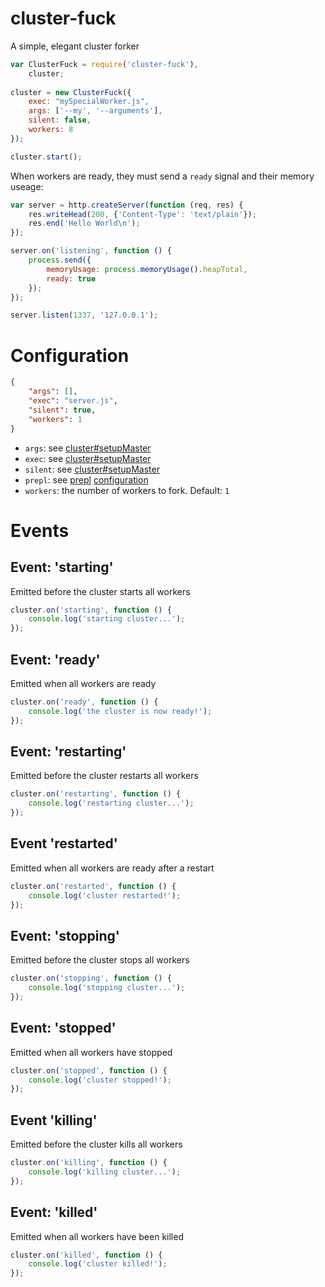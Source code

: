 cluster-fuck
============

A simple, elegant cluster forker

```javascript
var ClusterFuck = require('cluster-fuck'),
    cluster;
    
cluster = new ClusterFuck({
    exec: "mySpecialWorker.js",
    args: ['--my', '--arguments'],
    silent: false,
    workers: 8
});

cluster.start();
```

When workers are ready, they must send a `ready` signal and their memory useage:
```javascript
var server = http.createServer(function (req, res) {
    res.writeHead(200, {'Content-Type': 'text/plain'});
    res.end('Hello World\n');
});

server.on('listening', function () {
    process.send({
        memoryUsage: process.memoryUsage().heapTotal,
        ready: true
    });
});

server.listen(1337, '127.0.0.1');
```

# Configuration
```json
{
    "args": [],
    "exec": "server.js",
    "silent": true,
    "workers": 1
}
```

* `args`: see [cluster#setupMaster](http://nodejs.org/api/cluster.html#cluster_cluster_setupmaster_settings)
* `exec`: see [cluster#setupMaster](http://nodejs.org/api/cluster.html#cluster_cluster_setupmaster_settings)
* `silent`: see [cluster#setupMaster](http://nodejs.org/api/cluster.html#cluster_cluster_setupmaster_settings)
* `prepl`: see [prepl](https://github.com/techjeffharris/prepl) [configuration](https://github.com/techjeffharris/prepl#configuration)
* `workers`: the number of workers to fork. Default: `1`

# Events

## Event: 'starting'
Emitted before the cluster starts all workers
```javascript
cluster.on('starting', function () {
    console.log('starting cluster...');
});
```

## Event: 'ready'
Emitted when all workers are ready
```javascript
cluster.on('ready', function () {
    console.log('the cluster is now ready!');
});
```

## Event: 'restarting'
Emitted before the cluster restarts all workers
```javascript
cluster.on('restarting', function () {
    console.log('restarting cluster...');
});
```

## Event 'restarted'
Emitted when all workers are ready after a restart
```javascript
cluster.on('restarted', function () {
    console.log('cluster restarted!');
});
```

## Event: 'stopping'
Emitted before the cluster stops all workers
```javascript
cluster.on('stopping', function () {
    console.log('stopping cluster...');
});
```

## Event: 'stopped'
Emitted when all workers have stopped
```javascript
cluster.on('stopped', function () {
    console.log('cluster stopped!');
});
```

## Event 'killing'
Emitted before the cluster kills all workers
```javascript
cluster.on('killing', function () {
    console.log('killing cluster...');
});
```
## Event: 'killed'
Emitted when all workers have been killed
```javascript
cluster.on('killed', function () {
    console.log('cluster killed!');
});
```
